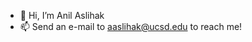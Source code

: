 - 👋 Hi, I’m Anil Aslihak
- 📫 Send an e-mail to aaslihak@ucsd.edu to reach me!

<!---
AAslihak/AAslihak is a ✨ special ✨ repository because its `README.md` (this file) appears on your GitHub profile.
You can click the Preview link to take a look at your changes.
--->
